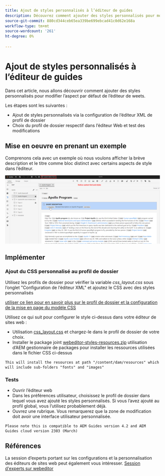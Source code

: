 ```yaml
---
title: Ajout de styles personnalisés à l’éditeur de guides
description: Découvrez comment ajouter des styles personnalisés pour modifier l’aspect de l’éditeur de guides.
source-git-commit: 880cd344ceb65ea339be699ebcad41c0d62e168a
workflow-type: tm+mt
source-wordcount: '261'
ht-degree: 0%

---
```


# Ajout de styles personnalisés à l’éditeur de guides

Dans cet article, nous allons découvrir comment ajouter des styles personnalisés pour modifier l’aspect par défaut de l’éditeur de weets.

Les étapes sont les suivantes :
- Ajout de styles personnalisés via la configuration de l’éditeur XML de profil de dossier
- Choix du profil de dossier respectif dans l’éditeur Web et test des modifications


## Mise en oeuvre en prenant un exemple

Comprenons cela avec un exemple où nous voulons afficher la brève description et le titre comme bloc distinct avec certains aspects de style dans l’éditeur.

![Aperçu de l’éditeur web avec des styles personnalisés](../../../assets/authoring/webeditor-customstyles-preview.png)


## Implémenter


### Ajout du CSS personnalisé au profil de dossier

Utilisez les profils de dossier pour vérifier la variable *css_layout.css* sous l’onglet &quot;Configuration de l’éditeur XML&quot; et ajoutez le CSS avec des styles personnalisés

[utiliser ce lien pour en savoir plus sur le profil de dossier et la configuration de la mise en page du modèle CSS](https://experienceleague.adobe.com/docs/experience-manager-guides-learn/videos/advanced-user-guide/editor-configuration.html?lang=en#customize-the-css-template-layout)

Utilisez ce qui suit pour configurer le style ci-dessus dans votre éditeur de sites web :
- Utilisation [css_layout.css](../../../assets/authoring/webeditor-customstyles-css_layout.css) et chargez-le dans le profil de dossier de votre choix.
- Installer le package joint [webeditor-styles-resources.zip](../../../assets/authoring/webeditor-styles-resources.zip) utilisation d’AEM gestionnaire de packages pour installer les ressources utilisées dans le fichier CSS ci-dessus

```
This will install the resources at path "/content/dam/resources" which will include sub-folders "fonts" and "images"
```


### Tests

- Ouvrir l’éditeur web
- Dans les préférences utilisateur, choisissez le profil de dossier dans lequel vous avez ajouté les styles personnalisés. Si vous l’avez ajouté au profil global, vous l’utilisez probablement déjà.
- Ouvrez une rubrique. Vous remarquerez que la zone de modification doit avoir une interface utilisateur personnalisée.

```
Please note this is compatible to AEM Guides version 4.2 and AEM Guides cloud version 2303 (March)
```


## Références

La session d’experts portant sur les configurations et la personnalisation des éditeurs de sites web peut également vous intéresser. [Session d&#39;experts sur webeditor](https://experienceleague.adobe.com/docs/experience-manager-guides-learn/tutorials/knowledge-base/expert-session/webbased-authoring-jan2023.html?lang=en)

